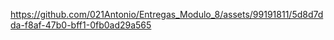 

https://github.com/021Antonio/Entregas_Modulo_8/assets/99191811/5d8d7dda-f8af-47b0-bff1-0fb0ad29a565

